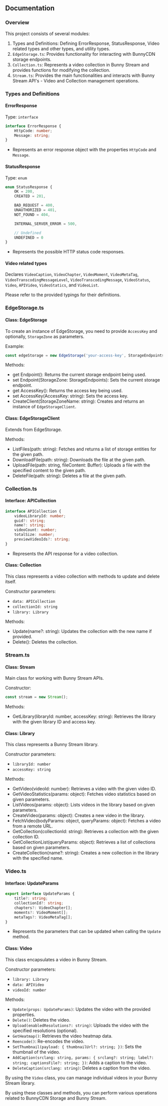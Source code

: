## Documentation

### Overview

This project consists of several modules:

1. Types and Definitions: Defining ErrorResponse, StatusResponse, Video related types and other types, and utility types.
2. `EdgeStorage.ts`: Provides functionality for interacting with BunnyCDN storage endpoints.
3. `Collection.ts`: Represents a video collection in Bunny Stream and provides functions for modifying the collection.
4. `Stream.ts`: Provides the main functionalities and interacts with Bunny Stream API's - Video and Collection management operations.

### Types and Definitions

#### ErrorResponse

Type: `interface`

```ts
interface ErrorResponse {
    HttpCode: number;
    Message: string;
}
```

- Represents an error response object with the properties `HttpCode` and `Message`.

#### StatusResponse

Type: `enum`

```ts
enum StatusResponse {
    OK = 200,
    CREATED = 201,

    BAD_REQUEST = 400,
    UNAUTHORIZED = 401,
    NOT_FOUND = 404,

    INTERNAL_SERVER_ERROR = 500,

    // Undefined
    UNDEFINED = 0
}
```

- Represents the possible HTTP status code responses.

#### Video related types

Declares `VideoCaption`, `VideoChapter`, `VideoMoment`, `VideoMetaTag`, `VideoTranscodingMessageLevel`,
`VideoTranscodingMessage`, `VideoStatus`, `Video`, `APIVideo`, `VideoStatics`, and `VideoList`.

Please refer to the provided typings for their definitions.

### EdgeStorage.ts

#### Class: EdgeStorage

To create an instance of EdgeStorage, you need to provide `AccessKey` and optionally, `StorageZone` as parameters.

Example:

```javascript
const edgeStorage = new EdgeStorage('your-access-key', StorageEndpoints.Falkenstein);
```

Methods:

- get Endpoint(): Returns the current storage endpoint being used.
- set Endpoint(StorageZone: StorageEndpoints): Sets the current storage endpoint.
- get AccessKey(): Returns the access key being used.
- set AccessKey(AccessKey: string): Sets the access key.
- CreateClient(StorageZoneName: string): Creates and returns an instance of `EdgeStorageClient`.

#### Class: EdgeStorageClient

Extends from EdgeStorage.

Methods:

- ListFiles(path: string): Fetches and returns a list of storage entities for the given path.
- DownloadFile(path: string): Downloads the file at the given path.
- UploadFile(path: string, fileContent: Buffer): Uploads a file with the specified content to the given path.
- DeleteFile(path: string): Deletes a file at the given path.

### Collection.ts

#### Interface: APICollection

```ts
interface APICollection {
    videoLibraryId: number;
    guid?: string;
    name?: string;
    videoCount: number;
    totalSize: number;
    previewVideoIds?: string;
}
```

- Represents the API response for a video collection.

#### Class: Collection

This class represents a video collection with methods to update and delete itself.

Constructor parameters:
- `data: APICollection`
- `collectionId: string`
- `library: Library`

Methods:

- Update(name?: string): Updates the collection with the new name if provided.
- Delete(): Deletes the collection.

### Stream.ts

#### Class: Stream

Main class for working with Bunny Stream APIs.

Constructor:

```javascript
const stream = new Stream();
```

Methods:

- GetLibrary(libraryId: number, accessKey: string): Retrieves the library with the given library ID and access key.

#### Class: Library

This class represents a Bunny Stream library.

Constructor parameters:
- `libraryId: number`
- `accessKey: string`

Methods:

- GetVideo(videoId: number): Retrieves a video with the given video ID.
- GetVideoStatistics(params: object): Fetches video statistics based on given parameters.
- ListVideos(params: object): Lists videos in the library based on given parameters.
- CreateVideo(params: object): Creates a new video in the library.
- FetchVideo(bodyParams: object, queryParams: object): Fetches a video from a remote URL.
- GetCollection(collectionId: string): Retrieves a collection with the given collection ID.
- GetCollectionList(queryParams: object): Retrieves a list of collections based on given parameters.
- CreateCollection(name?: string): Creates a new collection in the library with the specified name.

### Video.ts

#### Interface: UpdateParams

```ts
export interface UpdateParams {
    title?: string;
    collectionId?: string;
    chapters?: VideoChapter[];
    moments?: VideoMoment[];
    metaTags?: VideoMetaTag[];
}
```

- Represents the parameters that can be updated when calling the `Update` method.

#### Class: Video

This class encapsulates a video in Bunny Stream.

Constructor parameters:

- `library: Library`
- `data: APIVideo`
- `videoId: number`

Methods:

- `Update(props: UpdateParams)`: Updates the video with the provided properties.
- `Delete()`: Deletes the video.
- `Upload(enabledResolutions?: string)`: Uploads the video with the specified resolutions (optional).
- `GetHeatmap()`: Retrieves the video heatmap data.
- `Reencode()`: Re-encodes the video.
- `SetThumbnail(payload: { thumbnailUrl?: string; })`: Sets the thumbnail of the video.
- `AddCaption(srclang: string, params: { srclang?: string; label?: string; captionsFile?: string; })`: Adds a caption to the video.
- `DeleteCaption(srclang: string)`: Deletes a caption from the video.

By using the `Video` class, you can manage individual videos in your Bunny Stream library.

By using these classes and methods, you can perform various operations related to BunnyCDN Storage and Bunny Stream.
